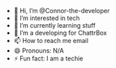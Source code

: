 - 👋 Hi, I’m @Connor-the-developer
- 👀 I’m interested in tech
- 🌱 I’m currently learning stuff
- 💞️ I’m a developing for ChattrBox
- 📫 How to reach me email
- 😄 Pronouns: N/A
- ⚡ Fun fact: I am a techie

<!---
Connor-the-developer/Connor-the-developer is a ✨ special ✨ repository because its `README.md` (this file) appears on your GitHub profile.
You can click the Preview link to take a look at your changes.
--->
